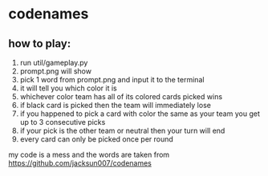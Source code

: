 # codenames
## how to play:

1. run util/gameplay.py
2. prompt.png will show
3. pick 1 word from prompt.png and input it to the terminal
4. it will tell you which color it is
5. whichever color team has all of its colored cards picked wins
6. if black card is picked then the team will immediately lose
7. if you happened to pick a card with color the same as your team you get up to 3 consecutive picks
8. if your pick is the other team or neutral then your turn will end
9. every card can only be picked once per round

my code is a mess and the words are taken from https://github.com/jacksun007/codenames
